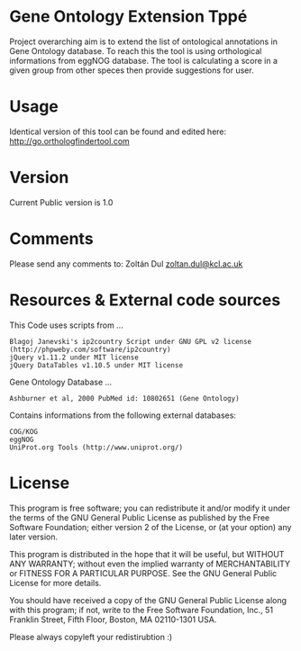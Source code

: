 # Gene Ontology Extension Tppé

Project overarching aim is to extend the list of ontological annotations in Gene Ontology database. To reach this the tool is using orthological informations from eggNOG database. The tool is calculating a score in a given group from other speces then provide suggestions for user. 

# Usage

Identical version of this tool can be found and edited here: http://go.orthologfindertool.com

# Version

Current Public version is 1.0

# Comments

Please send any comments to: Zoltán Dul <zoltan.dul@kcl.ac.uk>

# Resources & External code sources

This Code uses scripts from ...

	Blagoj Janevski's ip2country Script under GNU GPL v2 license (http://phpweby.com/software/ip2country)
	jQuery v1.11.2 under MIT license
	jQuery DataTables v1.10.5 under MIT license

Gene Ontology Database ...

	Ashburner et al, 2000 PubMed id: 10802651 (Gene Ontology)

Contains informations from the following external databases:

	COG/KOG
	eggNOG
	UniProt.org Tools (http://www.uniprot.org/)

# License

This program is free software; you can redistribute it and/or modify
it under the terms of the GNU General Public License as published by
the Free Software Foundation; either version 2 of the License, or
(at your option) any later version.

This program is distributed in the hope that it will be useful,
but WITHOUT ANY WARRANTY; without even the implied warranty of
MERCHANTABILITY or FITNESS FOR A PARTICULAR PURPOSE.  See the
GNU General Public License for more details.

You should have received a copy of the GNU General Public License along
with this program; if not, write to the Free Software Foundation, Inc.,
51 Franklin Street, Fifth Floor, Boston, MA 02110-1301 USA.

Please always copyleft your redistirubtion :)
